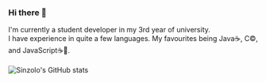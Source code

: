 ### Hi there 👋
I'm currently a student developer in my 3rd year of university.
<br>I have experience in quite a few languages. My favourites being Java☕️, C©️, and JavaScript☕️📜.
<br><br>![Sinzolo's GitHub stats](https://github-readme-stats.vercel.app/api?username=Sinzolo&count_private=true&theme=codeSTACKr&hide=stars,contribs&show_icons=true&custom_title=Sinzolo's%20GitHub%20Stats)
